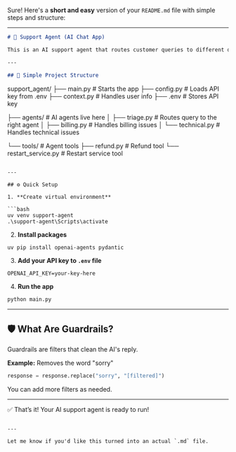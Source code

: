 Sure! Here's a **short and easy** version of your `README.md` file with simple steps and structure:

---

```markdown
# 🤖 Support Agent (AI Chat App)

This is an AI support agent that routes customer queries to different departments (like billing or technical). It's built using `openai-agents`.

---

## 📁 Simple Project Structure

```

support\_agent/
├── main.py            # Starts the app
├── config.py          # Loads API key from .env
├── context.py         # Handles user info
├── .env               # Stores API key

├── agents/            # AI agents live here
│   ├── triage.py      # Routes query to the right agent
│   ├── billing.py     # Handles billing issues
│   └── technical.py   # Handles technical issues

└── tools/             # Agent tools
├── refund.py      # Refund tool
└── restart\_service.py  # Restart service tool

````

---

## ⚙️ Quick Setup

1. **Create virtual environment**

```bash
uv venv support-agent
.\support-agent\Scripts\activate
````

2. **Install packages**

```bash
uv pip install openai-agents pydantic
```

3. **Add your API key to `.env` file**

```
OPENAI_API_KEY=your-key-here
```

4. **Run the app**

```bash
python main.py
```

---

## 🛡️ What Are Guardrails?

Guardrails are filters that clean the AI's reply.

**Example:** Removes the word "sorry"

```python
response = response.replace("sorry", "[filtered]")
```

You can add more filters as needed.

---

✅ That’s it! Your AI support agent is ready to run!

```

---

Let me know if you'd like this turned into an actual `.md` file.
```

